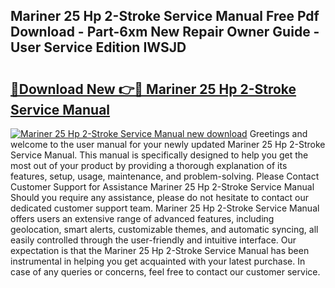 ## Mariner 25 Hp 2-Stroke Service Manual Free Pdf Download - Part-6xm New Repair Owner Guide - User Service Edition IWSJD

# <h2><a href="http://cf29930.oget.top/?id=Mariner+25+Hp+2-Stroke+Service+Manual">🔗Download New 👉🔴 Mariner 25 Hp 2-Stroke Service Manual</a></h2>

[![Mariner 25 Hp 2-Stroke Service Manual new download](https://i.imgur.com/5g1atiW.png)](http://cf29930.oget.top/?id=Mariner+25+Hp+2-Stroke+Service+Manual)
Greetings and welcome to the user manual for your newly updated Mariner 25 Hp 2-Stroke Service Manual. This manual is specifically designed to help you get the most out of your product by providing a thorough explanation of its features, setup, usage, maintenance, and problem-solving. Please Contact Customer Support for Assistance Mariner 25 Hp 2-Stroke Service Manual Should you require any assistance, please do not hesitate to contact our dedicated customer support team. Mariner 25 Hp 2-Stroke Service Manual offers users an extensive range of advanced features, including geolocation, smart alerts, customizable themes, and automatic syncing, all easily controlled through the user-friendly and intuitive interface. Our expectation is that the Mariner 25 Hp 2-Stroke Service Manual has been instrumental in helping you get acquainted with your latest purchase. In case of any queries or concerns, feel free to contact our customer service.
